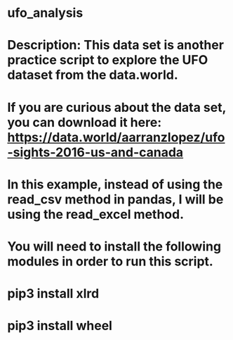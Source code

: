 # ufo_analysis

# Description: This data set is another practice script to explore the UFO dataset from the data.world.
# If you are curious about the data set, you can download it here: https://data.world/aarranzlopez/ufo-sights-2016-us-and-canada
# In this example, instead of using the read_csv method in pandas, I will be using the read_excel method.

# You will need to install the following modules in order to run this script. 

# pip3 install xlrd
# pip3 install wheel
